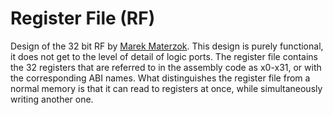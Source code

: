 # Register File (RF)

Design of the 32 bit RF by [Marek Materzok](https://github.com/tilk). This design is purely functional, it does not get to the level of detail of logic ports.
The register file contains the 32 registers that are referred to in the assembly code as x0-x31, or with the corresponding ABI names. What distinguishes the register file from a normal memory is that it can read to registers at once, while simultaneously writing another one.

<div id="sheas_container_registerfile"><div style="width:100%; height:100%"><div class="loader"></div></div></div>
